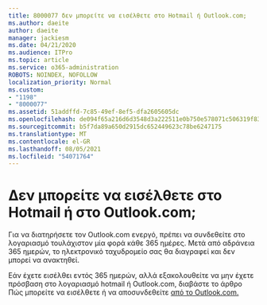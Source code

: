 ```yaml
---
title: 8000077 δεν μπορείτε να εισέλθετε στο Hotmail ή Outlook.com;
ms.author: daeite
author: daeite
manager: jackiesm
ms.date: 04/21/2020
ms.audience: ITPro
ms.topic: article
ms.service: o365-administration
ROBOTS: NOINDEX, NOFOLLOW
localization_priority: Normal
ms.custom:
- "1198"
- "8000077"
ms.assetid: 51addffd-7c85-49ef-8ef5-dfa2605605dc
ms.openlocfilehash: de094f65a216d6d3548d3a222511e0b750e578071c506319f838550a69e02d29
ms.sourcegitcommit: b5f7da89a650d2915dc652449623c78be6247175
ms.translationtype: MT
ms.contentlocale: el-GR
ms.lasthandoff: 08/05/2021
ms.locfileid: "54071764"
---
```

# <a name="cant-sign-in-to-hotmail-or-outlookcom"></a>Δεν μπορείτε να εισέλθετε στο Hotmail ή στο Outlook.com;

Για να διατηρήσετε τον Outlook.com ενεργό, πρέπει να συνδεθείτε στο λογαριασμό τουλάχιστον μία φορά κάθε 365 ημέρες. Μετά από αδράνεια 365 ημερών, το ηλεκτρονικό ταχυδρομείο σας θα διαγραφεί και δεν μπορεί να ανακτηθεί.
  
Εάν έχετε εισέλθει εντός 365 ημερών, αλλά εξακολουθείτε να μην έχετε πρόσβαση στο λογαριασμό hotmail ή Outlook.com, διαβάστε το άρθρο Πώς μπορείτε να εισέλθετε ή να αποσυνδεθείτε [από το Outlook.com.](https://support.office.com/article/e08eb8ac-ac27-49f4-a400-a47311e1ee7e?wt.mc_id=Office_Outlook_com_Alchemy)
  